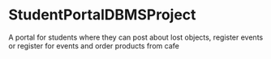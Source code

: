 # StudentPortalDBMSProject
A portal for students where they can post about lost objects, register events or register for events and order products from cafe
